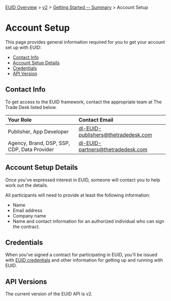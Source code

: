 [EUID Overview](../../../README.md) > [v2](../summary-doc-v2.md) > [Getting Started -- Summary](gs-summary.md) > Account Setup

# Account Setup

This page provides general information required for you to get your account set up with EUID:
* [Contact Info](#contact-info)
* [Account Setup Details](#account-setup-details)
* [Credentials](#credentials)
* [API Version](#api-version)

## Contact Info

To get access to the EUID framework, contact the appropriate team at The Trade Desk listed below. 

| Your Role | Contact Email |
| :--- | :--- |
| Publisher, App Developer | [dl-EUID-publishers@thetradedesk.com](mailto:dl-EUID-publishers@thetradedesk.com) |
| Agency, Brand, DSP, SSP, CDP, Data Provider | [dl-EUID-partners@thetradedesk.com](mailto:dl-EUID-partners@thetradedesk.com) |

## Account Setup Details

Once you've expressed interest in EUID, someone will contact you to help work out the details.

All participants will need to provide at least the following information:
* Name
* Email address
* Company name
* Name and contact information for an authorized individual who can sign the contract.

## Credentials

When you've signed a contract for participating in EUID, you'll be issued with [EUID credentials](gs-credentials.md) and other information for getting up and running with EUID.

## API Versions

The current version of the EUID API is v2.
